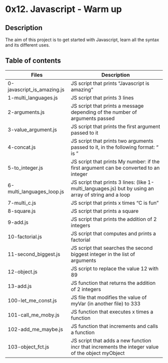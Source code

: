 # 0x12. Javascript - Warm up
## Description
The aim of this project is to get started with Javascript, learn all the syntax and its different uses.

## Table of contents
|Files |	Description|
| ---- | ---- |
|0-javascript_is_amazing.js|	JS script that prints “Javascript is amazing”|
|1-multi_languages.js	|JS script that prints 3 lines|
|2-arguments.js	|JS script that prints a message depending of the number of arguments passed|
|3-value_argument.js|	JS script that prints the first argument passed to it|
|4-concat.js	|JS script that prints two arguments passed to it, in the following format: “ is ”|
|5-to_integer.js	|JS script that prints My number: if the first argument can be converted to an integer|
|6-multi_languages_loop.js|	JS script that prints 3 lines: (like 1-multi_languages.js) but by using an array of string and a loop|
|7-multi_c.js	|JS script that prints x times “C is fun”|
|8-square.js	|JS script that prints a square|
|9-add.js	|JS script that prints the addition of 2 integers|
|10-factorial.js|	JS script that computes and prints a factorial|
|11-second_biggest.js|	JS script that searches the second biggest integer in the list of arguments|
|12-object.js	|JS script to replace the value 12 with 89|
|13-add.js	|JS function that returns the addition of 2 integers|
|100-let_me_const.js	|JS file that modifies the value of myVar (in another file) to 333|
|101-call_me_moby.js	|JS function that executes x times a function|
|102-add_me_maybe.js	|JS function that increments and calls a function|
|103-object_fct.js	|JS script that adds a new function incr that increments the integer value of the object myObject|
